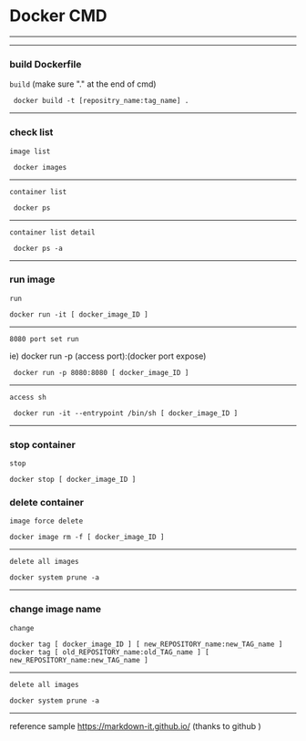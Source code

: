 # Docker CMD

---
---
### build Dockerfile
`build` (make sure "." at the end of cmd)

     docker build -t [repositry_name:tag_name] .
     
---   
### check list
`image list`

     docker images
     
---       
`container list`

     docker ps
     
---   
`container list detail`

     docker ps -a
     
---   
### run image
`run`     
     
    docker run -it [ docker_image_ID ]
---
`8080 port set run`

ie) docker run -p (access port):(docker port expose)  
     
     docker run -p 8080:8080 [ docker_image_ID ]
---
`access sh`     
     
     docker run -it --entrypoint /bin/sh [ docker_image_ID ]
---  
   
### stop container 
`stop`

    docker stop [ docker_image_ID ]

### delete container 
`image force delete`

    docker image rm -f [ docker_image_ID ]
---
`delete all images`

    docker system prune -a 
---
### change image name
`change`

    docker tag [ docker_image_ID ] [ new_REPOSITORY_name:new_TAG_name ]
    docker tag [ old_REPOSITORY_name:old_TAG_name ] [ new_REPOSITORY_name:new_TAG_name ]
---
`delete all images`

    docker system prune -a 
---
reference sample https://markdown-it.github.io/  (thanks to github )